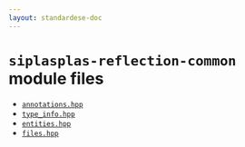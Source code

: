 ```yaml
---
layout: standardese-doc
---
```



# `siplasplas-reflection-common` module files


 - [`annotations.hpp`]({{site.url}}{{site.baseurl}}/doc/standardese/feature__slash__type-erasure/siplasplas-reflection-common/annotations.html)
 - [`type_info.hpp`]({{site.url}}{{site.baseurl}}/doc/standardese/feature__slash__type-erasure/siplasplas-reflection-common/type_info.html)
 - [`entities.hpp`]({{site.url}}{{site.baseurl}}/doc/standardese/feature__slash__type-erasure/siplasplas-reflection-common/entities.html)
 - [`files.hpp`]({{site.url}}{{site.baseurl}}/doc/standardese/feature__slash__type-erasure/siplasplas-reflection-common/files.html)